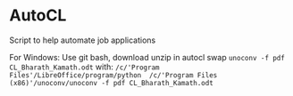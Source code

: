 # AutoCL
Script to help automate job applications

For Windows:
Use git bash, download unzip 
in autocl swap  `unoconv -f pdf CL_Bharath_Kamath.odt` with:
`/c/'Program Files'/LibreOffice/program/python  /c/'Program Files (x86)'/unoconv/unoconv -f pdf CL_Bharath_Kamath.odt`

